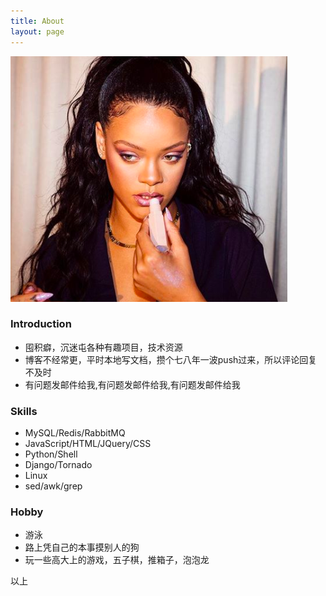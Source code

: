 ```yaml
---
title: About
layout: page
---
```

<!-- ![Profile Image]({{ site.url }}/{{ site.picture }}) -->
<p><img src="/assets/images/profile_about.jpg" alt="Profile About Image"></p>


### Introduction
- 囤积癖，沉迷屯各种有趣项目，技术资源
- 博客不经常更，平时本地写文档，攒个七八年一波push过来，所以评论回复不及时
- 有问题发邮件给我,有问题发邮件给我,有问题发邮件给我


### Skills
- MySQL/Redis/RabbitMQ
- JavaScript/HTML/JQuery/CSS
- Python/Shell
- Django/Tornado
- Linux
- sed/awk/grep



### Hobby
- 游泳
- 路上凭自己的本事摸别人的狗
- 玩一些高大上的游戏，五子棋，推箱子，泡泡龙


以上